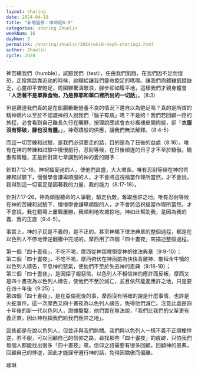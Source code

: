 ```yaml
---
layout: sharing
date: 2024-04-19
title: "新增靈修：申命記8-9"
categories: sharing Zhuolin
weekNum: 16
dayNum: 5
permalink: /sharing/zhuolin/2024/wk16-day5-sharing2.html
author: Zhuolin
cycle: 2024
---  
```


神苦練我們（humble），試驗我們（test），任由我們飢餓，在我們因不足而惶恐，走投無路靠近祂的時候，祂賜給讓我們靈命飽足的嗎哪。讓我們肉體雖飢餓缺乏，心靈卻平安飽足，周圍雖驚濤駭浪，腳步卻如履平地，這樣我們才親身體會「**人活著不是單靠食物，乃是靠耶和華口裡所出的一切話**」。（8:3）

但是難道我們真的是在飢腸轆轆營養不良的情況下還自以為飽足嗎？真的是所謂的精神鴉片以至於不認識神的人說我們「腦子有病」嗎？不是的！我們若回顧一路的旅程，必會看到自己雖長久行在曠野，按理說應該會衣衫襤褸皮開肉綻，卻「**衣服沒有穿破，腳也沒有腫。**」，神奇蹟般的供應，讓我們無法解釋。（8:4-5）

而這一切苦練和試驗，是我們必須要走的路，目的是為了日後的益處（8:16）。唯有在神的苦練和試驗中慢慢前行，忍耐等候，在日後順遂的日子才不至於驕傲。驕傲有兩種，正是針對第七章講到的神的愛的賜予：

針對7:12-16，神祝福愛祂的人，使他們昌盛，大大增長。唯有忍耐等候在神的苦練和試驗下，慢慢學會謙卑順服的人，才不會將這祝福當作理所當然，才不會說，我得到這一切富足是因著我的力量、我的能力（8:17-18）。

針對7:17-26，神為順服聽命的人爭戰，驅走仇敵，奪取應許之地。唯有忍耐等候在神的苦練和試驗下，慢慢學會謙卑順服的人，才不會將這祝福當作理所當然，才不會說，我在戰場上屢戰屢勝，我順利地攻城掠地，神如此幫助我，是因為我的義、我的正直（9:4-5）。

事實上，神的子民是不義的，是不正的。甚至神賜下律法典章的整個過程，都是在以色列人不停地悖逆翻騰中完成的。摩西用了四個「四十晝夜」來描述整個過程。

第一個「四十晝夜」，不吃不喝，摩西從神那裡領受神的律法典章（9:9-10）；  
第二個「四十晝夜」，不吃不喝，摩西俯伏在神面前為快快背離神、敬拜金牛犢的以色列人禱告，平息神的怒氣，使他們不至於失去神的恩典（9:18-19）；  
第三個「四十晝夜」，是因探子報惡信，以色列人不相信神的應許而反叛，摩西又是四十晝夜為以色列人禱告，使他們不至於滅亡，並且依然能進應許之地，只是要在四十年後（9:25）；  
第四個「四十晝夜」，是在亞倫死後的事，摩西沒有明確的說是什麼事情，也許是火蛇事件。這一次摩西又四十晝夜為以色列人禱告，免得他們滅亡。注意此處是四十年後的新一代以色列人，證據鑿鑿，他們實在無法說，「我們比我們的父輩更有義正直，因此神祝福我們給我們應許之地」。

這些都是在說以色列人，但並非與我們無關。我們與以色列人一樣不義不正頑梗悖逆，若不服，可以回顧自己的信仰之路，尋找那些「四十晝夜」的痕跡，只怕我們每個人都能找出很多「四十晝夜」來。信仰之路需要有很多回顧，回顧神的恩典，回顧自己的悖逆，因此才能謹守遵行神的話，免得因驕傲而偏離。

琢琳
